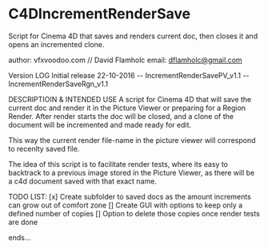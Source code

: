# C4DIncrementRenderSave
Script for Cinema 4D that saves and renders current doc, then closes it and opens an incremented clone.

author: vfxvoodoo.com // David Flamholc
email: dflamholc@gmail.com

Version LOG
Initial release 22-10-2016
-- IncrementRenderSavePV_v1.1
-- IncrementRenderSaveRgn_v1.1 


DESCRIPTIOIN & INTENDED USE
A script for Cinema 4D that will save the current doc and render it in the Picture Viewer or preparing for a Region Render. After render starts the doc will be closed, and a clone of the document will be incremented and made ready for edit.

This way the current render file-name in the picture viewer will correspond to recenlty saved file.

The idea of this script is to facilitate render tests, where its easy to backtrack to a previous image stored in the Picture Viewer, as there will be a c4d document saved with that exact name.

TODO LIST:
[x] Create subfolder to saved docs as the amount increments can grow out of comfort zone
[] Create GUI with options to keep only a defined number of copies
[] Option to delete those copies once render tests are done


ends...
